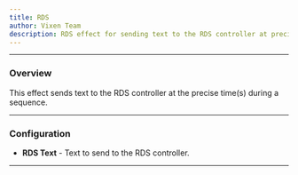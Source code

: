 ```yaml
---
title: RDS
author: Vixen Team
description: RDS effect for sending text to the RDS controller at precise time(s) during a sequence.
---
```


---

### Overview

This effect sends text to the RDS controller at the precise time(s) during a sequence.

---

### Configuration

* **RDS Text** - Text to send to the RDS controller.


---





